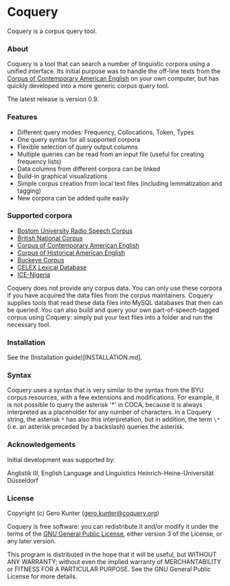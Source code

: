 # Coquery #

Coquery is a corpus query tool.

### About ###
Coquery is a tool that can search a number of linguistic corpora using a unified interface. Its initial purpose was to handle the off-line texts from the [Corpus of Contemporary American English](http://corpus.byu.edu/coca/) on your own computer, but has quickly developed into a more generic corpus query tool.

The latest release is version 0.9. 

### Features ###
* Different query modes: Frequency, Collocations, Token, Types
* One query syntax for all supported corpora
* Flexible selection of query output columns
* Multiple queries can be read from an input file (useful for creating frequency lists)
* Data columns from different corpora can be linked
* Build-in graphical visualizations
* Simple corpus creation from local text files (including lemmatization and tagging)
* New corpora can be added quite easily

### Supported corpora ###
* [Bostom University Radio Speech Corpus](https://catalog.ldc.upenn.edu/LDC96S36)
* [British National Corpus](http://www.natcorp.ox.ac.uk/)
* [Corpus of Contemporary American English](http://corpus.byu.edu/coca/)
* [Corpus of Historical American English](http://corpus.byu.edu/coha/)
* [Buckeye Corpus](http://buckeyecorpus.osu.edu/)
* [CELEX Lexical Database](https://catalog.ldc.upenn.edu/LDC96L14)
* [ICE-Nigeria](http://sourceforge.net/projects/ice-nigeria/)

Coquery does not provide any corpus data. You can only use these corpora if you have acquired the data files from the corpus maintainers. Coquery supplies tools that read these data files into MySQL databases that then can be queried. You can also build and query your own part-of-speech-tagged corpus using Coquery: simply put your text files into a folder and run the necessary tool.

### Installation ###

See the (Installation guide)[INSTALLATION.md].

### Syntax ###
Coquery uses a syntax that is very similar to the syntax from the BYU corpus resources, with a few extensions and modifications. For example, it is not possible to query the asterisk '*' in COCA, because it is always interpreted as a placeholder for any number of characters. In a Coquery string, the asterisk ``*`` has also this interpretation, but in addition, the term ``\*`` (i.e. an asterisk preceded by a backslash) queries the asterisk.

### Acknowledgements
Initial development was supported by: 

Anglistik III, English Language and Linguistics
Heinrich-Heine-Universität Düsseldorf

### License ###
Copyright (c) Gero Kunter (gero.kunter@coquery.org)

Coquery is free software: you can redistribute it and/or modify
it under the terms of the [GNU General Public License](http://www.gnu.org/licenses/), 
either version 3 of the License, or any later version.

This program is distributed in the hope that it will be useful,
but WITHOUT ANY WARRANTY; without even the implied warranty of
MERCHANTABILITY or FITNESS FOR A PARTICULAR PURPOSE.  See the
GNU General Public License for more details.
